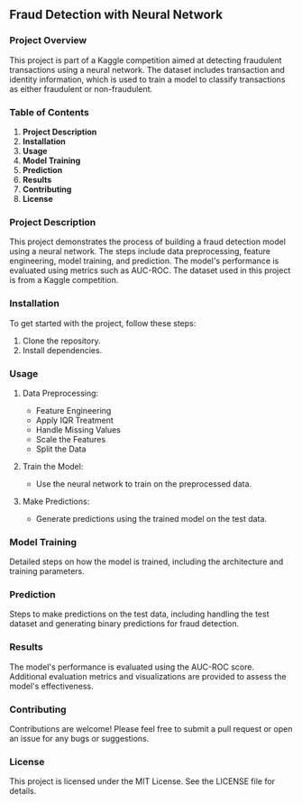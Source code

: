 ## **Fraud Detection with Neural Network**

### **Project Overview**
This project is part of a Kaggle competition aimed at detecting fraudulent transactions using a neural network. The dataset includes transaction and identity information, which is used to train a model to classify transactions as either fraudulent or non-fraudulent.

### **Table of Contents**
1. **Project Description**
2. **Installation**
3. **Usage**
4. **Model Training**
5. **Prediction**
6. **Results**
7. **Contributing**
8. **License**

### **Project Description**
This project demonstrates the process of building a fraud detection model using a neural network. The steps include data preprocessing, feature engineering, model training, and prediction. The model's performance is evaluated using metrics such as AUC-ROC. The dataset used in this project is from a Kaggle competition.

### **Installation**
To get started with the project, follow these steps:

1. Clone the repository.
2. Install dependencies.

### **Usage**
1. Data Preprocessing:
   - Feature Engineering
   - Apply IQR Treatment
   - Handle Missing Values
   - Scale the Features
   - Split the Data

2. Train the Model:
   - Use the neural network to train on the preprocessed data.

3. Make Predictions:
   - Generate predictions using the trained model on the test data.

### **Model Training**
Detailed steps on how the model is trained, including the architecture and training parameters.

### **Prediction**
Steps to make predictions on the test data, including handling the test dataset and generating binary predictions for fraud detection.

### **Results**
The model's performance is evaluated using the AUC-ROC score. Additional evaluation metrics and visualizations are provided to assess the model's effectiveness.

### **Contributing**
Contributions are welcome! Please feel free to submit a pull request or open an issue for any bugs or suggestions.

### **License**
This project is licensed under the MIT License. See the LICENSE file for details.

